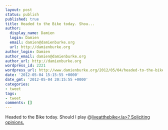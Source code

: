 ```yaml
---
layout: post
status: publish
published: true
title: Headed to the Bike today. Shou...
author:
  display_name: Damien
  login: Damien
  email: damien@damienburke.org
  url: http://damienburke.org
author_login: Damien
author_email: damien@damienburke.org
author_url: http://damienburke.org
wordpress_id: 2221
wordpress_url: http://www.damienburke.org/2012/05/04/headed-to-the-bike-today-shou/
date: '2012-05-04 15:15:55 +0000'
date_gmt: '2012-05-04 20:15:55 +0000'
categories:
- tweet
tags:
- tweet
comments: []
---
```

<p>Headed to the Bike today. Should I play @<a href="http:&#47;&#47;twitter.com&#47;liveatthebike" class="aktt_username">liveatthebike<&#47;a>? Soliciting opinions.</p>

